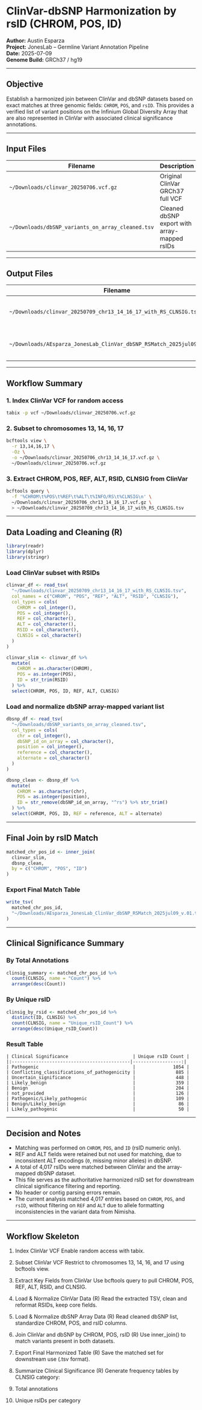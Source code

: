 # ClinVar-dbSNP Harmonization by rsID (CHROM, POS, ID)

**Author:** Austin Esparza\
**Project:** JonesLab – Germline Variant Annotation Pipeline\
**Date:** 2025-07-09\
**Genome Build:** GRCh37 / hg19

---

## Objective

Establish a harmonized join between ClinVar and dbSNP datasets based on exact matches at three genomic fields: `CHROM`, `POS`, and `rsID`. This provides a verified list of variant positions on the Infinium Global Diversity Array that are also represented in ClinVar with associated clinical significance annotations.

---

## Input Files

| Filename                                          | Description                                  |
| ------------------------------------------------- | -------------------------------------------- |
| `~/Downloads/clinvar_20250706.vcf.gz`             | Original ClinVar GRCh37 full VCF             |
| `~/Downloads/dbSNP_variants_on_array_cleaned.tsv` | Cleaned dbSNP export with array-mapped rsIDs |

---

## Output Files

| Filename                                                                 | Description                                            |
| ------------------------------------------------------------------------ | ------------------------------------------------------ |
| `~/Downloads/clinvar_20250709_chr13_14_16_17_with_RS_CLNSIG.tsv`         | ClinVar subset (chr13/14/16/17) with RSID and CLNSIG   |
| `~/Downloads/AEsparza_JonesLab_ClinVar_dbSNP_RSMatch_2025jul09_v.01.tsv` | Final merged table of rsID-matched variants (N = 4017) |

---

## Workflow Summary

### 1. Index ClinVar VCF for random access

```bash
tabix -p vcf ~/Downloads/clinvar_20250706.vcf.gz
```

### 2. Subset to chromosomes 13, 14, 16, 17

```bash
bcftools view \
  -r 13,14,16,17 \
  -Oz \
  -o ~/Downloads/clinvar_20250706_chr13_14_16_17.vcf.gz \
  ~/Downloads/clinvar_20250706.vcf.gz
```

### 3. Extract CHROM, POS, REF, ALT, RSID, CLNSIG from ClinVar

```bash
bcftools query \
  -f '%CHROM\t%POS\t%REF\t%ALT\t%INFO/RS\t%CLNSIG\n' \
  ~/Downloads/clinvar_20250706_chr13_14_16_17.vcf.gz \
  > ~/Downloads/clinvar_20250709_chr13_14_16_17_with_RS_CLNSIG.tsv
```

---

## Data Loading and Cleaning (R)

```r
library(readr)
library(dplyr)
library(stringr)
```

### Load ClinVar subset with RSIDs

```r
clinvar_df <- read_tsv(
  "~/Downloads/clinvar_20250709_chr13_14_16_17_with_RS_CLNSIG.tsv",
  col_names = c("CHROM", "POS", "REF", "ALT", "RSID", "CLNSIG"),
  col_types = cols(
    CHROM = col_integer(),
    POS = col_integer(),
    REF = col_character(),
    ALT = col_character(),
    RSID = col_character(),
    CLNSIG = col_character()
  )
)

clinvar_slim <- clinvar_df %>%
  mutate(
    CHROM = as.character(CHROM),
    POS = as.integer(POS),
    ID = str_trim(RSID)
  ) %>%
  select(CHROM, POS, ID, REF, ALT, CLNSIG)
```

### Load and normalize dbSNP array-mapped variant list

```r
dbsnp_df <- read_tsv(
  "~/Downloads/dbSNP_variants_on_array_cleaned.tsv",
  col_types = cols(
    chr = col_integer(),
    dbSNP_id_on_array = col_character(),
    position = col_integer(),
    reference = col_character(),
    alternate = col_character()
  )
)

dbsnp_clean <- dbsnp_df %>%
  mutate(
    CHROM = as.character(chr),
    POS = as.integer(position),
    ID = str_remove(dbSNP_id_on_array, "^rs") %>% str_trim()
  ) %>%
  select(CHROM, POS, ID, REF = reference, ALT = alternate)
```

---

## Final Join by rsID Match

```r
matched_chr_pos_id <- inner_join(
  clinvar_slim,
  dbsnp_clean,
  by = c("CHROM", "POS", "ID")
)
```

### Export Final Match Table

```r
write_tsv(
  matched_chr_pos_id,
  "~/Downloads/AEsparza_JonesLab_ClinVar_dbSNP_RSMatch_2025jul09_v.01.tsv"
)
```

---

## Clinical Significance Summary

### By Total Annotations

```r
clinsig_summary <- matched_chr_pos_id %>%
  count(CLNSIG, name = "Count") %>%
  arrange(desc(Count))
```

### By Unique rsID

```r
clinsig_by_rsid <- matched_chr_pos_id %>%
  distinct(ID, CLNSIG) %>%
  count(CLNSIG, name = "Unique_rsID_Count") %>%
  arrange(desc(Unique_rsID_Count))
```

### Result Table

```
| Clinical Significance                        | Unique rsID Count |
|:--------------------------------------------|------------------:|
| Pathogenic                                   |              1054 |
| Conflicting_classifications_of_pathogenicity |               885 |
| Uncertain_significance                       |               448 |
| Likely_benign                                |               359 |
| Benign                                       |               204 |
| not_provided                                 |               126 |
| Pathogenic/Likely_pathogenic                 |               109 |
| Benign/Likely_benign                         |                86 |
| Likely_pathogenic                            |                50 |
```

---

## Decision and Notes

- Matching was performed on `CHROM`, `POS`, and `ID` (rsID numeric only).
- REF and ALT fields were retained but not used for matching, due to inconsistent ALT encodings (`0`, missing minor alleles) in dbSNP.
- A total of 4,017 rsIDs were matched between ClinVar and the array-mapped dbSNP dataset.
- This file serves as the authoritative harmonized rsID set for downstream clinical significance filtering and reporting.
- No header or contig parsing errors remain.
- The current analysis matched 4,017 entries based on `CHROM`, `POS`, and `rsID`, without filtering on `REF` and `ALT` due to allele formatting inconsistencies in the variant data from Nimisha.

---

## Workflow Skeleton
1) Index ClinVar VCF
Enable random access with tabix.

2) Subset ClinVar VCF
Restrict to chromosomes 13, 14, 16, and 17 using bcftools view.

3) Extract Key Fields from ClinVar
Use bcftools query to pull CHROM, POS, REF, ALT, RSID, and CLNSIG.

4) Load & Normalize ClinVar Data (R)
Read the extracted TSV, clean and reformat RSIDs, keep core fields.

5) Load & Normalize dbSNP Array Data (R)
Read cleaned dbSNP list, standardize CHROM, POS, and rsID columns.

6) Join ClinVar and dbSNP by CHROM, POS, rsID (R)
Use inner_join() to match variants present in both datasets.

7) Export Final Harmonized Table (R)
Save the matched set for downstream use (.tsv format).

8) Summarize Clinical Significance (R)
Generate frequency tables by CLNSIG category:

9) Total annotations

10) Unique rsIDs per category

